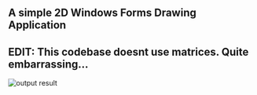 ## A simple 2D Windows Forms Drawing Application
## EDIT: This codebase doesnt use matrices. Quite embarrassing... 
![output result](example.gif)
